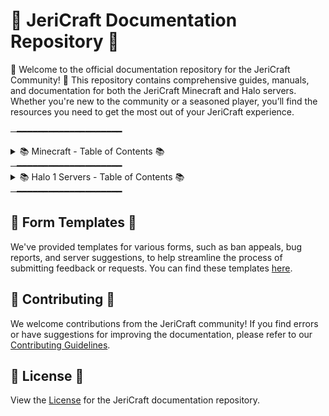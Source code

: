 # 📝 JeriCraft Documentation Repository 📝

🌟 Welcome to the official documentation repository for the JeriCraft Community! 🌟 This repository contains comprehensive guides, manuals, and documentation for both the JeriCraft Minecraft and Halo servers. Whether you're new to the community or a seasoned player, you’ll find the resources you need to get the most out of your JeriCraft experience.

─━━━━━━━━━━━━━━━━━━━━
<details>
  <summary>📚 Minecraft - Table of Contents 📚</summary>

1. [About JeriCraft](MINECRAFT/about-the-server/About.md)
2. [Getting Started](MINECRAFT/guides/GettingStarted.md)
3. [Ranks and Commands](MINECRAFT/commands/)
   - [Player Commands](MINECRAFT/commands/PLAYER-COMMANDS.md)
   - [Staff Commands](MINECRAFT/commands/STAFF-COMMANDS.md)
   - [Perk Commands](MINECRAFT/commands/PERK-COMMANDS.md)
4. [Server Features](MINECRAFT/features/)
   - [Main Features](MINECRAFT/features/Main.md)
   - [Additional Features](MINECRAFT/features/AdditionalFeatures.md)
5. [Guides](MINECRAFT/guides/)
   - [AuctionHouse](MINECRAFT/guides/AuctionHouse.md)
   - [ChestShop](MINECRAFT/guides/ChestShop.md)
   - [Economy](MINECRAFT/guides/Economy.md)
   - [Jobs](MINECRAFT/guides/Jobs.md)
   - [LevelledMobs](MINECRAFT/guides/LevelledMobs.md)
   - [mcMMO](MINECRAFT/guides/mcMMO.md)
   - [RealisticSeasons](MINECRAFT/guides/RealisticSeasons.md)
   - [Regions](MINECRAFT/guides/Regions.md)
   - [Slimefun](MINECRAFT/guides/Slimefun.md)
6. [Perks / Webstore](MINECRAFT/webstore/)
7. [Forms and Applications](https://github.com/Chalwk77/JeriCraftDocs/issues/new/choose)
   - [Ban Appeal](https://github.com/Chalwk77/JeriCraftDocs/issues/new?assignees=Chalwk77&labels=Ban+Appeal&projects=&template=ban-appeal.yaml&title=Ban+Appeal+for%3A+%3Cname%3E)
   - [Bug Report](https://github.com/Chalwk77/JeriCraftDocs/issues/new?assignees=Chalwk77&labels=Bug%2CNeeds+Triage&projects=&template=bug-report.yaml&title=%5BBUG%5D+%3Ctitle%3E)
   - [Builder Application](https://github.com/Chalwk77/JeriCraftDocs/issues/new?assignees=Chalwk77&labels=Builder+Application&projects=&template=builder-application.yaml&title=Builder+Application+for%3A+%3Cname%3E)
   - [Submit a Complaint](https://github.com/Chalwk77/JeriCraftDocs/issues/new?assignees=Chalwk77&labels=Complaint&projects=&template=complaints.yaml&title=%5BCOMPLAINT%5D+%3Ctitle%3E)
   - [Report a Player](https://github.com/Chalwk77/JeriCraftDocs/issues/new?assignees=Chalwk77&labels=Report&projects=&template=player-report.yaml&title=%5BREPORT%5D+%3Coffender%3E)
   - [Server Suggestions](https://github.com/Chalwk77/JeriCraftDocs/issues/new?assignees=Chalwk77&labels=Suggestion&projects=&template=server-suggestions.yaml&title=SUGGESTION%3A+%3Ctitle%3E)
   - [Staff Application](https://github.com/Chalwk77/JeriCraftDocs/issues/new?assignees=Chalwk77&labels=staff-application%2Cpending%2Cawaiting-review%2Cawaiting-interview&projects=&template=staff-application.yaml&title=Staff+Application+-+%5BYour+Name%5D)
8. [Contributing](CONTRIBUTING.md)
9. [License](LICENCE.md)
</details>
─━━━━━━━━━━━━━━━━━━━━

<details>
  <summary>📚 Halo 1 Servers - Table of Contents 📚</summary>

1. **Divide & Conquer** – **jericraft.net:2301**
2. **Gun Game** – **jericraft.net:2302**
3. **Hunter Prey** – **jericraft.net:2303**
4. **Kill Confirmed** – **jericraft.net:2304**
5. **Market** – **jericraft.net:2305**
6. **Melee** – **jericraft.net:2306**
7. **One In The Chamber** – **jericraft.net:2307**
8. **Rooster CTF** – **jericraft.net:2308**
9. **Sabotage** – **jericraft.net:2309**
10. **Snipers Dream Team Mod** – **jericraft.net:2310**
11. **Tag** – **jericraft.net:2311**
12. **Team Defender** – **jericraft.net:2312**
13. **Zombies** – **jericraft.net:2313**

</details>
─━━━━━━━━━━━━━━━━━━━━


## 📝 Form Templates 📝
We've provided templates for various forms, such as ban appeals, bug reports, and server suggestions, to help streamline the process of submitting feedback or requests. You can find these templates [here](https://github.com/Chalwk77/JeriCraftDocs/issues/new/choose).

## 🤝 Contributing 🤝
We welcome contributions from the JeriCraft community! If you find errors or have suggestions for improving the documentation, please refer to our [Contributing Guidelines](CONTRIBUTING.md).

## 📄 License 📄
View the [License](LICENCE.md) for the JeriCraft documentation repository.
